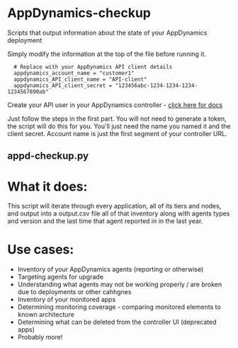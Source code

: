 # AppDynamics-checkup
Scripts that output information about the state of your AppDynamics deployment

Simply modify the information at the top of the file before running it.
~~~
  # Replace with your AppDynamics API client details
  appdynamics_account_name = "customer1"
  appdynamics_API_client_name = "API-client"
  appdynamics_API_client_secret = "123456abc-1234-1234-1234-1234567890ab"
~~~
Create your API user in your AppDynamics controller - [click here for docs](https://docs.appdynamics.com/appd/23.x/latest/en/extend-appdynamics/appdynamics-apis/api-clients#id-.APIClientsv23.1-CreateAPIClientsCreate_API_Client)

Just follow the steps in the first part. You will not need to generate a token, the script will do this for you. You'll just need the name you named it and the client secret. Account name is just the first segment of your controller URL.

## appd-checkup.py
# What it does:
This script will iterate through every application, all of its tiers and nodes, and output into a output.csv file all of that inventory along with agents types and version and the last time that agent reported in in the last year. 

# Use cases:
* Inventory of your AppDynamics agents (reporting or otherwise)
* Targeting agents for upgrade
* Understanding what agents may not be working properly / are broken due to deployments or other cahhgnes
* Inventory of your monitored apps
* Determining monitoring coverage - comparing monitored elements to known architecture
* Determining what can be deleted from the controller UI (deprecated apps)
* Probably more!
